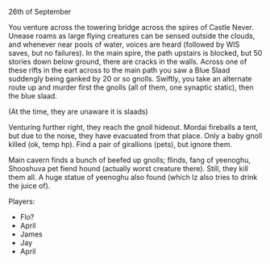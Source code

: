 26th of September

You venture across the towering bridge across the spires of Castle Never.
Unease roams as large flying creatures can be sensed outside the clouds, and whenever near pools of water, voices are heard (followed by WIS saves, but no failures).
In the main spire, the path upstairs is blocked, but 50 stories down below ground, there are cracks in the walls. Across one of these rifts in the eart across to the main path you saw a Blue Slaad suddengly being ganked by 20 or so gnolls. Swiftly, you take an alternate route up and murder first the gnolls (all of them, one synaptic static), then the blue slaad.

(At the time, they are unaware it is slaads)

Venturing further right, they reach the gnoll hideout. Mordai fireballs a tent, but due to the noise, they have evacuated from that place. Only a baby gnoll killed (ok, temp hp). Find a pair of girallions (pets), but ignore them.

Main cavern finds a bunch of beefed up gnolls; flinds, fang of yeenoghu, Shooshuva pet fiend hound (actually worst creature there). Still, they kill them all.
A huge statue of yeenoghu also found (which Iz also tries to drink the juice of).

Players:
- Flo?
- April
- James
- Jay
- April

